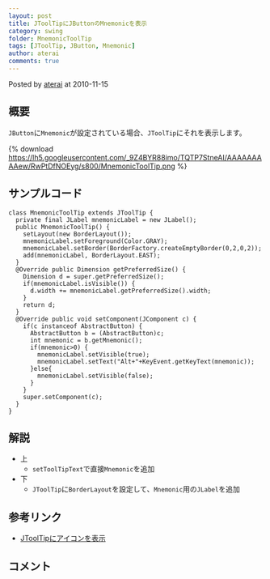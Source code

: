 ```yaml
---
layout: post
title: JToolTipにJButtonのMnemonicを表示
category: swing
folder: MnemonicToolTip
tags: [JToolTip, JButton, Mnemonic]
author: aterai
comments: true
---
```


Posted by [aterai](http://terai.xrea.jp/aterai.html) at 2010-11-15

## 概要
`JButton`に`Mnemonic`が設定されている場合、`JToolTip`にそれを表示します。

{% download https://lh5.googleusercontent.com/_9Z4BYR88imo/TQTP7StneAI/AAAAAAAAAew/RwPtDfNOEyg/s800/MnemonicToolTip.png %}

## サンプルコード
<pre class="prettyprint"><code>class MnemonicToolTip extends JToolTip {
  private final JLabel mnemonicLabel = new JLabel();
  public MnemonicToolTip() {
    setLayout(new BorderLayout());
    mnemonicLabel.setForeground(Color.GRAY);
    mnemonicLabel.setBorder(BorderFactory.createEmptyBorder(0,2,0,2));
    add(mnemonicLabel, BorderLayout.EAST);
  }
  @Override public Dimension getPreferredSize() {
    Dimension d = super.getPreferredSize();
    if(mnemonicLabel.isVisible()) {
      d.width += mnemonicLabel.getPreferredSize().width;
    }
    return d;
  }
  @Override public void setComponent(JComponent c) {
    if(c instanceof AbstractButton) {
      AbstractButton b = (AbstractButton)c;
      int mnemonic = b.getMnemonic();
      if(mnemonic&gt;0) {
        mnemonicLabel.setVisible(true);
        mnemonicLabel.setText("Alt+"+KeyEvent.getKeyText(mnemonic));
      }else{
        mnemonicLabel.setVisible(false);
      }
    }
    super.setComponent(c);
  }
}
</code></pre>

## 解説
- 上
    - `setToolTipText`で直接`Mnemonic`を追加
- 下
    - `JToolTip`に`BorderLayout`を設定して、`Mnemonic`用の`JLabel`を追加

<!-- dummy comment line for breaking list -->

## 参考リンク
- [JToolTipにアイコンを表示](http://terai.xrea.jp/Swing/ToolTipIcon.html)

<!-- dummy comment line for breaking list -->

## コメント
